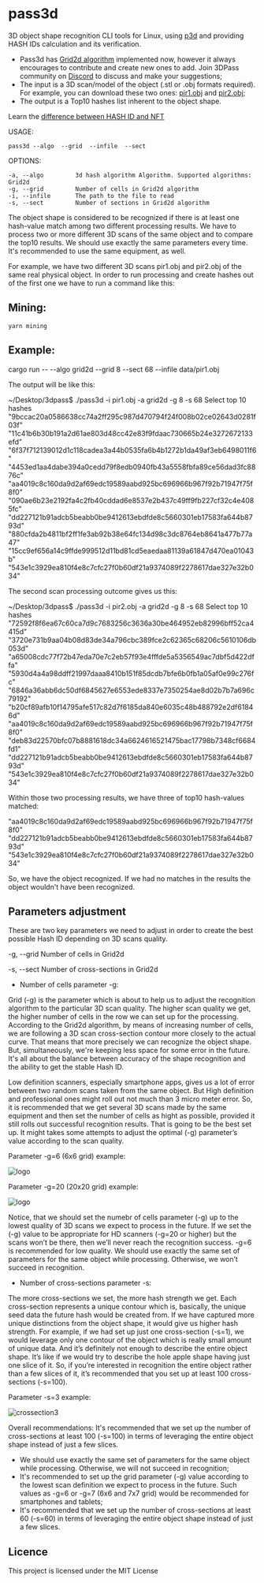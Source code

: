 # pass3d

3D object shape recognition CLI tools for Linux, using [p3d](https://github.com/3Dpass/p3d) and providing HASH IDs calculation and its verification.

- Pass3d has [Grid2d algorithm](https://michael25651209.medium.com/how-to-calculate-a-hash-of-3d-object-1e0e3669322d) implemented now, however it always encourages to contribute and create new ones to add. Join 3DPass community on [Discord](https://discord.gg/u24WkXcwug) to discuss and make your suggestions;
- The input is a 3D scan/model of the object (.stl or .obj formats required).
For example, you can download these two ones: [pir1.obj](https://3dpass.org/assets/3dobjects/pir1_obj.zip) and [pir2.obj](https://3dpass.org/assets/3dobjects/pir2_obj.zip);
- The output is a Top10 hashes list inherent to the object shape.

Learn the [difference between HASH ID and NFT](https://github.com/3Dpass/3DP/wiki/HASH-ID-vs-NFT-difference)

USAGE:

    pass3d --algo  --grid  --infile  --sect

OPTIONS:

    -a, --algo         3d hash algorithm Algorithm. Supported algorithms: Grid2d
    -g, --grid         Number of cells in Grid2d algorithm
    -i, --infile       The path to the file to read
    -s, --sect         Number of sections in Grid2d algorithm


The object shape is considered to be recognized if there is at least one hash-value match among two different processing results. We have to process two or more different 3D scans of the same object and to compare the top10 results. We should use exactly the same parameters every time. It's recommended to use the same equipment, as well.

For example, we have two different 3D scans pir1.obj and pir2.obj of the same real physical object. In order to run processing and create hashes out of the first one we have to run a command like this:

## Mining:

    yarn mining

## Example:

 cargo run -- --algo grid2d --grid 8 --sect 68 --infile data/pir1.obj

 The output will be like this:

 ~/Desktop/3dpass$ ./pass3d -i pir1.obj -a grid2d -g 8 -s 68
Select top 10 hashes
"9bccac20a0586638cc74a2ff295c987d470794f24f008b02ce02643d0281f03f"
"11c41b6b30b191a2d61ae803d48cc42e83f9fdaac730665b24e3272672133efd"
"6f37f712139012d1c118cadea3a44b0535fa6b4b1272b1da49af3eb6498011f6"
"4453ed1aa4dabe394a0cedd79f8edb0940fb43a5558fbfa89ce56dad3fc8876c"
"aa4019c8c160da9d2af69edc19589aabd925bc696966b967f92b71947f75f8f0"
"090ae6b23e2192fa4c2fb40cddad6e8537e2b437c49ff9fb227cf32c4e4085fc"
"dd227121b91adcb5beabb0be9412613ebdfde8c5660301eb17583fa644b8793d"
"880cfda2b4811bf2ff1fe3ab92b38e64fc134d98c3dc8764eb8641a477b77a47"
"15cc9ef656a14c9ffde999512d11bd81cd5eaedaa81139a61847d470ea01043b"
"543e1c3929ea810f4e8c7cfc27f0b60df21a9374089f2278617dae327e32b034"

The second scan processing outcome gives us this:

~/Desktop/3dpass$ ./pass3d -i pir2.obj -a grid2d -g 8 -s 68
Select top 10 hashes
"72592f8f6ea67c60ca7d9c7683256c3636a30be464952eb82996bff52ca4415d"
"3720e731b9aa04b08d83de34a796cbc389fce2c62365c68206c5610106db053d"
"a65008cdc77f72b47eda70e7c2eb57f93e4fffde5a5356549ac7dbf5d422dffa"
"5930d4a4a98ddff21997daaa8410b151f85dcdb7bfe6b0fb1a05af0e99c276fc"
"6846a36abb6dc50df6845627e6553ede8337e7350254ae8d02b7b7a696c79192"
"b20cf89afb10f14795afe517c82d7f6185da840e6035c48b488792e2df61846d"
"aa4019c8c160da9d2af69edc19589aabd925bc696966b967f92b71947f75f8f0"
"deb83d22570bfc07b8881618dc34a6624616521475bac17798b7348cf6684fd1"
"dd227121b91adcb5beabb0be9412613ebdfde8c5660301eb17583fa644b8793d"
"543e1c3929ea810f4e8c7cfc27f0b60df21a9374089f2278617dae327e32b034"

Within those two processing results, we have three of top10 hash-values matched:

"aa4019c8c160da9d2af69edc19589aabd925bc696966b967f92b71947f75f8f0"
"dd227121b91adcb5beabb0be9412613ebdfde8c5660301eb17583fa644b8793d"
"543e1c3929ea810f4e8c7cfc27f0b60df21a9374089f2278617dae327e32b034"

So, we have the object recognized.
If we had no matches in the results the object wouldn't have been recognized.

## Parameters adjustment
These are two key parameters we need to adjust in order to create the best possible Hash ID depending on 3D scans quality.

  -g, --grid         Number of cells in Grid2d

  -s, --sect         Number of cross-sections in Grid2d

- Number of cells parameter -g:

Grid (-g) is the parameter which is about to help us to adjust the recognition algorithm to the particular 3D scan quality. The higher scan quality we get, the higher number of cells in the row we can set up for the processing. According to the Grid2d algorithm, by means of increasing number of cells, we are following a 3D scan cross-section contour more closely to the actual curve. That means that more precisely we can recognize the object shape. But, simultaneously, we're keeping less space for some error in the future. It's all about the balance between accuracy of the shape recognition and the ability to get the stable Hash ID.

Low definition scanners, especially smartphone apps, gives us a lot of error between two random scans taken from the same object. But High definition and professional ones might roll out not much than 3 micro meter error. So, it is recommended that we get several 3D scans made by the same equipment and then set the number of cells as hight as possible, provided it still rolls out successful recognition results. That is going to be the best set up. It might takes some attempts to adjust the optimal (-g) parameter’s value according to the scan quality.

Parameter -g=6 (6x6 grid) example:

![logo](https://3dpass.org/assets/img/6x6grid.png)

Parameter -g=20 (20x20 grid) example:

![logo](https://3dpass.org/assets/img/20x20grid.png)

Notice, that we should set the numebr of cells parameter (-g) up to the lowest quality of 3D scans we expect to process in the future. If we set the (-g) value to be appropriate for HD scanners (-g=20 or higher) but the scans won’t be there, then we’ll never reach the recognition success. -g=6 is recommended for low quality. We should use exactly the same set of parameters for the same object while processing. Otherwise, we won’t succeed in recognition.

- Number of cross-sections parameter -s:

The more cross-sections we set, the more hash strength we get. Each cross-section represents a unique contour which is, basically, the unique seed data the future hash would be created from. If we have captured more unique distinctions from the object shape, it would give us higher hash strength. For example, if we had set up just one cross-section (-s=1), we would leverage only one contour of the object which is really small amount of unique data. And it’s definitely not enough to describe the entire object shape. It’s like if we would try to describe the hole apple shape having just one slice of it. So, if you’re interested in recognition the entire object rather than a few slices of it, it’s recommended that you set up at least 100 cross-sections (-s=100).

Parameter -s=3 example:

![crossection3](https://3dpass.org/assets/img/-s_3.png)

Overall recommendations: It's recommended that we set up the number of cross-sections at least 100 (-s=100) in terms of leveraging the entire object shape instead of just a few slices.
- We should use exactly the same set of parameters for the same object while processing. Otherwise, we will not succeed in recognition;
- It's recommended to set up the grid parameter (-g) value according to the lowest scan definition we expect to process in the future. Such values as -g=6 or -g=7 (6x6 and 7x7 grid) would be recommended for smartphones and tablets;
- It's recommended that we set up the number of cross-sections at least 60 (-s=60) in terms of leveraging the entire object shape instead of just a few slices.

## Licence

This project is licensed under the MIT License
